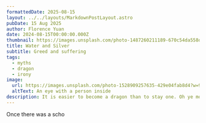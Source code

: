 ```yaml
---
formattedDate: 2025-08-15
layout: ../../layouts/MarkdownPostLayout.astro
pubDate: 15 Aug 2025
author: Florence Yuan
date: 2024-08-15T00:00:00.000Z
thumbnail: https://images.unsplash.com/photo-1487260211189-670c54da558d?q=80&w=1287&auto=format&fit=crop
title: Water and Silver
subtitle: Greed and suffering
tags:
  - myths
  - dragon
  - irony
image:
  url: https://images.unsplash.com/photo-1528909257635-429e04fab8d4?w=900&auto=format&fit=crop
  altText: An eye with a person inside
description: It is easier to become a dragon than to stay one. Oh ye mortals, shed your earthly shame, lest you hit an unexpected snag...
---
```


Once there was a scho